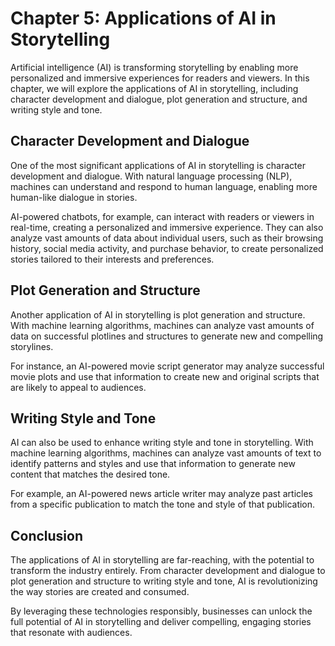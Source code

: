 Chapter 5: Applications of AI in Storytelling
=============================================

Artificial intelligence (AI) is transforming storytelling by enabling more personalized and immersive experiences for readers and viewers. In this chapter, we will explore the applications of AI in storytelling, including character development and dialogue, plot generation and structure, and writing style and tone.

Character Development and Dialogue
----------------------------------

One of the most significant applications of AI in storytelling is character development and dialogue. With natural language processing (NLP), machines can understand and respond to human language, enabling more human-like dialogue in stories.

AI-powered chatbots, for example, can interact with readers or viewers in real-time, creating a personalized and immersive experience. They can also analyze vast amounts of data about individual users, such as their browsing history, social media activity, and purchase behavior, to create personalized stories tailored to their interests and preferences.

Plot Generation and Structure
-----------------------------

Another application of AI in storytelling is plot generation and structure. With machine learning algorithms, machines can analyze vast amounts of data on successful plotlines and structures to generate new and compelling storylines.

For instance, an AI-powered movie script generator may analyze successful movie plots and use that information to create new and original scripts that are likely to appeal to audiences.

Writing Style and Tone
----------------------

AI can also be used to enhance writing style and tone in storytelling. With machine learning algorithms, machines can analyze vast amounts of text to identify patterns and styles and use that information to generate new content that matches the desired tone.

For example, an AI-powered news article writer may analyze past articles from a specific publication to match the tone and style of that publication.

Conclusion
----------

The applications of AI in storytelling are far-reaching, with the potential to transform the industry entirely. From character development and dialogue to plot generation and structure to writing style and tone, AI is revolutionizing the way stories are created and consumed.

By leveraging these technologies responsibly, businesses can unlock the full potential of AI in storytelling and deliver compelling, engaging stories that resonate with audiences.
